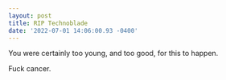 ```yaml
--- 
layout: post 
title: RIP Technoblade 
date: '2022-07-01 14:06:00.93 -0400' 
--- 
```

You were certainly too young, and too good, for this to happen.

Fuck cancer.
